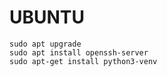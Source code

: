 # UBUNTU
```
sudo apt upgrade
sudo apt install openssh-server 
sudo apt-get install python3-venv
```

